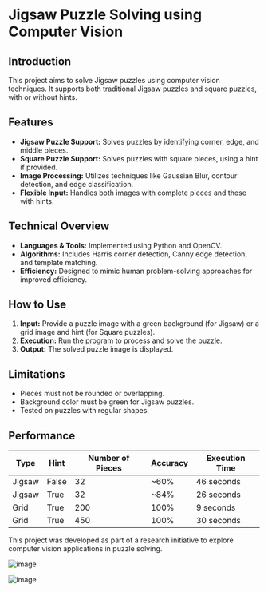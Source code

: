 # Jigsaw Puzzle Solving using Computer Vision

## Introduction

This project aims to solve Jigsaw puzzles using computer vision techniques. It supports both traditional Jigsaw puzzles and square puzzles, with or without hints.

## Features

- **Jigsaw Puzzle Support:** Solves puzzles by identifying corner, edge, and middle pieces.
- **Square Puzzle Support:** Solves puzzles with square pieces, using a hint if provided.
- **Image Processing:** Utilizes techniques like Gaussian Blur, contour detection, and edge classification.
- **Flexible Input:** Handles both images with complete pieces and those with hints.

## Technical Overview

- **Languages & Tools:** Implemented using Python and OpenCV.
- **Algorithms:** Includes Harris corner detection, Canny edge detection, and template matching.
- **Efficiency:** Designed to mimic human problem-solving approaches for improved efficiency.

## How to Use

1. **Input:** Provide a puzzle image with a green background (for Jigsaw) or a grid image and hint (for Square puzzles).
2. **Execution:** Run the program to process and solve the puzzle.
3. **Output:** The solved puzzle image is displayed.

## Limitations

- Pieces must not be rounded or overlapping.
- Background color must be green for Jigsaw puzzles.
- Tested on puzzles with regular shapes.

## Performance

| Type | Hint | Number of Pieces | Accuracy | Execution Time |
|------|------|------------------|----------|----------------|
| Jigsaw | False | 32 | ~60% | 46 seconds |
| Jigsaw | True | 32 | ~84% | 26 seconds |
| Grid | True | 200 | 100% | 9 seconds |
| Grid | True | 450 | 100% | 30 seconds |

This project was developed as part of a research initiative to explore computer vision applications in puzzle solving.

![image](https://github.com/user-attachments/assets/09d35bd8-61bf-4fed-8338-aedfcfed9a4c)

![image](https://github.com/user-attachments/assets/11679a39-3c1f-46ca-b617-4bd82896572f)


